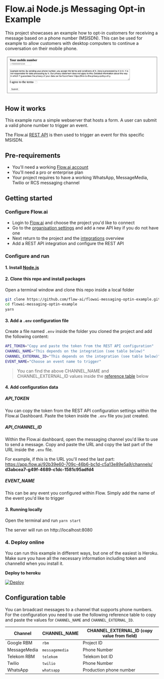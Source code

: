 # Flow.ai Node.js Messaging Opt-in Example

This project showcases an example how to opt-in customers for receiving a message based on a phone number (MSISDN). This can be used for example to allow customers with desktop computers to continue a conversation on their mobile phone.

![alt text](assets/example-form.png "Example form")

## How it works

This example runs a simple webserver that hosts a form. A user can submit a valid phone number to trigger an event. 

The Flow.ai [REST API](https://flow.ai/docs/api-docs/#rest-api) is then used to trigger an event for this specific MSISDN.

## Pre-requirements

- You'll need a working [Flow.ai account](https://flow.ai)
- You'll need a pro or enterprise plan
- Your project requires to have a working WhatsApp, MessageMedia, Twilio or RCS messaging channel

## Getting started

### Configure Flow.ai

- Login to [Flow.ai](https://app.flow.ai) and choose the project you'd like to connect
- Go to the [organisation settings](https://app.flow.ai/default/settings/organisation/tokens) and add a new API key if you do not have one
- Next return to the project and the [integrations](https://app.flow.ai/default/integrations) overview
- Add a REST API integration and configure the REST API

### Configure and run

#### 1. Install [Node.js](https://nodejs.org)

#### 2. Clone this repo and install packages

Open a terminal window and clone this repo inside a local folder

```bash
git clone https://github.com/flow-ai/flowai-messaging-optin-example.git
cd flowai-messaging-optin-example
yarn
```

#### 3. Add a `.env` configuration file

Create a file named `.env` inside the folder you cloned the project and add the following content:

```bash
API_TOKEN="Copy and paste the token from the REST API configuration"
CHANNEL_NAME="This depends on the integration (see table below)"
CHANNEL_EXTERNAL_ID="This depends on the integration (see table below)"
EVENT_NAME="Choose an event name to trigger"
```

> You can find the above CHANNEL_NAME and CHANNEL_EXTERNAL_ID values inside the [reference table](#configuration-table) below

#### 4. Add configuration data

##### API_TOKEN

You can copy the token from the REST API configuration settings within the Flow.ai Dashboard. Paste the token inside the `.env` file you just created.

##### API_CHANNEL_ID

Within the Flow.ai dashboard, open the messaging channel you'd like to use to send a message. Copy and paste the URL and copy the last part of the URL inside the `.env` file.

For example, if this is the URL you'll need the last part: https://app.flow.ai/92b39e60-709c-46b6-bc1d-c5a13e89e5a9/channels/ **d3abcea7-g49f-4689-c1dc-1581c95adfd4**

##### EVENT_NAME

This can be any event you configured within Flow. Simply add the name of the event you'd like to trigger

#### 3. Running locally

Open the terminal and run `yarn start`

The server will run on http://localhost:8080

### 4. Deploy online

You can run this example in different ways, but one of the easiest is Heroku. Make sure you have all the necessary information including token and channelId when you install it.

**Deploy to heroku**

[![Deploy](https://www.herokucdn.com/deploy/button.png)](https://heroku.com/deploy)

## Configuration table

You can broadcast messages to a channel that supports phone numbers. For the configuration you need to use the following reference table to copy and paste the values for `CHANNEL_NAME` and `CHANNEL_EXTERNAL_ID`.

| Channel | CHANNEL_NAME | CHANNEL_EXTERNAL_ID (copy value from field) |
|------------|--------------|--------------------------|
| Google RBM | `rbm` | Project ID |
| MessageMedia | `messagemedia` | Phone Number |
| Telekom RBM | `telekom` | Telekom bot ID |
| Twilio | `twilio` | Phone Number |
| WhatsApp | `whatsapp` | Production phone number  |
